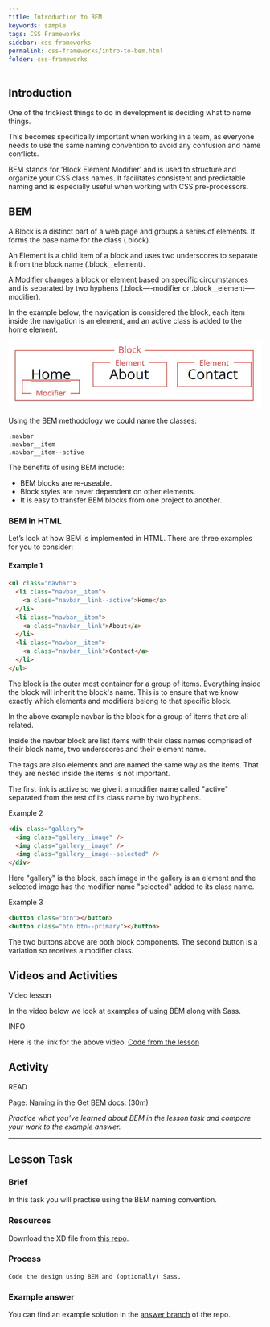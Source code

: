 ```yaml
---
title: Introduction to BEM
keywords: sample
tags: CSS Frameworks
sidebar: css-frameworks
permalink: css-frameworks/intro-to-bem.html
folder: css-frameworks
---
```


## Introduction

One of the trickiest things to do in development is deciding what to name things.

This becomes specifically important when working in a team, as everyone needs to use the same naming convention to avoid any confusion and name conflicts.

BEM stands for ‘Block Element Modifier’ and is used to structure and organize your CSS class names. It facilitates consistent and predictable naming and is especially useful when working with CSS pre-processors.

## BEM

A Block is a distinct part of a web page and groups a series of elements. It forms the base name for the class (.block).

An Element is a child item of a block and uses two underscores to separate it from the block name (.block\_\_element).

A Modifier changes a block or element based on specific circumstances and is separated by two hyphens (.block—-modifier or .block\_\_element—-modifier).

In the example below, the navigation is considered the block, each item inside the navigation is an element, and an active class is added to the home element.

![Example of BEM](../../images/css-frameworks/bem.jpg)

Using the BEM methodology we could name the classes:

```
.navbar
.navbar__item
.navbar__item--active
```

The benefits of using BEM include:

- BEM blocks are re-useable.
- Block styles are never dependent on other elements.
- It is easy to transfer BEM blocks from one project to another.

### BEM in HTML

Let’s look at how BEM is implemented in HTML. There are three examples for you to consider:

#### Example 1

```html
<ul class="navbar">
  <li class="navbar__item">
    <a class="navbar__link--active">Home</a>
  </li>
  <li class="navbar__item">
    <a class="navbar__link">About</a>
  </li>
  <li class="navbar__item">
    <a class="navbar__link">Contact</a>
  </li>
</ul>
```

The block is the outer most container for a group of items. Everything inside the block will inherit the block's name. This is to ensure that we know exactly which elements and modifiers belong to that specific block.

In the above example navbar is the block for a group of items that are all related.

Inside the navbar block are list items with their class names comprised of their block name, two underscores and their element name.

The tags are also elements and are named the same way as the items. That they are nested inside the items is not important.

The first link is active so we give it a modifier name called "active" separated from the rest of its class name by two hyphens.

Example 2

```html
<div class="gallery">
  <img class="gallery__image" />
  <img class="gallery__image" />
  <img class="gallery__image--selected" />
</div>
```

Here "gallery" is the block, each image in the gallery is an element and the selected image has the modifier name "selected" added to its class name.

Example 3

```html
<button class="btn"></button>
<button class="btn btn--primary"></button>
```

The two buttons above are both block components. The second button is a variation so receives a modifier class.

## Videos and Activities

Video lesson

In the video below we look at examples of using BEM along with Sass.

INFO

Here is the link for the above video: [Code from the lesson](https://github.com/NoroffFEU/introduction-to-bem)

## Activity

READ

Page: [Naming](http://getbem.com/naming/) in the Get BEM docs. (30m)

_Practice what you’ve learned about BEM in the lesson task and compare your work to the example answer._

<hr>

## Lesson Task

### Brief

In this task you will practise using the BEM naming convention.

### Resources

Download the XD file from [this repo](https://github.com/NoroffFEU/introduction-to-bem-lesson-task).

### Process

    Code the design using BEM and (optionally) Sass.

### Example answer

You can find an example solution in the [answer branch](https://github.com/NoroffFEU/introduction-to-bem-lesson-task/tree/answer) of the repo.
